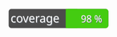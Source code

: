 [![Test Coverage](https://raw.githubusercontent.com/scipper/php-practice-wip/master/badge-coverage.svg)](https://packagist.org/packages/scipper/php-practice-wip)

